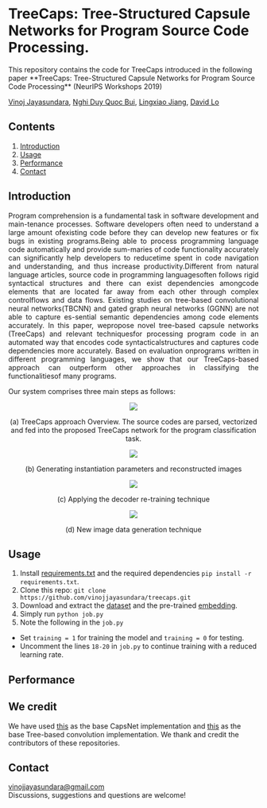 # TreeCaps: Tree-Structured Capsule Networks for Program Source Code Processing.

<p aligh="center"> This repository contains the code for TreeCaps introduced in the following paper 
**TreeCaps: Tree-Structured Capsule Networks for Program Source Code Processing** (NeurIPS Workshops 2019) </p>

[Vinoj Jayasundara](https://scholar.google.com.sg/citations?user=2yTeZ58AAAAJ&hl=en&oi=ao), [Nghi Duy Quoc Bui](https://scholar.google.com/citations?user=QwybxYsAAAAJ&hl=en&oi=ao), [Lingxiao Jiang](https://scholar.google.com/citations?user=0hssXLPZL2YC&hl=en&oi=ao), [David Lo](https://scholar.google.com/citations?user=Ra4bt-oAAAAJ&hl=en&oi=ao)

## Contents
1. [Introduction](#introduction)
2. [Usage](#usage)
3. [Performance](#performance)
4. [Contact](#contact)

## Introduction
<p align="justify"> Program comprehension is a fundamental task in software development and main-tenance processes. Software developers often need to understand a large amount ofexisting code before they can develop new features or fix bugs in existing programs.Being able to process programming language code automatically and provide sum-maries of code functionality accurately can significantly help developers to reducetime spent in code navigation and understanding, and thus increase productivity.Different from natural language articles, source code in programming languagesoften follows rigid syntactical structures and there can exist dependencies amongcode elements that are located far away from each other through complex controlflows and data flows. Existing studies on tree-based convolutional neural networks(TBCNN) and gated graph neural networks (GGNN) are not able to capture es-sential semantic dependencies among code elements accurately. In this paper, wepropose novel tree-based capsule networks (TreeCaps) and relevant techniquesfor processing program code in an automated way that encodes code syntacticalstructures and captures code dependencies more accurately. Based on evaluation onprograms written in different programming languages, we show that our TreeCaps-based approach can outperform other approaches in classifying the functionalitiesof many programs. </p>

Our system comprises three main steps as follows:

<p align="center"><img src="https://drive.google.com/open?id=1FiLLh9qqU86KQ4XTz1PKYPIOXihmNnJD"></p>
<p align="center">(a) TreeCaps approach Overview. The source codes are parsed, vectorized and fed into the proposed TreeCaps network for the program classification task.</p>

<p align="center"><img src="https://www.dropbox.com/s/4jj1ffshh0ogjh3/sys_block_2_crop.png?dl=0&raw=1"></p>
<p align="center">(b) Generating instantiation parameters and reconstructed images</p>

<p align="center"><img src="https://www.dropbox.com/s/0aiheph4ov68sh9/sys_block_3_crop.png?dl=0&raw=1"></p>
<p align="center">(c) Applying the decoder re-training technique</p>

<p align="center"><img src="https://www.dropbox.com/s/dt5ma39m60z9tr2/sys_block_4_crop.png?dl=0&raw=1"></p>
<p align="center">(d) New image data generation technique</p>

## Usage

1. Install [requirements.txt](https://github.com/vinojjayasundara/treecaps/blob/master/requirements.txt) and the required dependencies ```pip install -r requirements.txt```.
2. Clone this repo: ```git clone https://github.com/vinojjayasundara/treecaps.git```
3. Download and extract the [dataset](https://drive.google.com/open?id=1qdLNPjlNfGSLm9SdbQE6Me8K7Cp4W_ee) and the pre-trained [embedding](https://drive.google.com/open?id=10QTTj6Abhnpay7UPmDdS8uHPfAlxAq8m).
4. Simply run ```python job.py```
5. Note the following in the ```job.py```

* Set ```training = 1``` for training the model and ```training = 0``` for testing.
* Uncomment the lines ```18-20``` in ```job.py``` to continue training with a reduced learning rate.

## Performance

## We credit
We have used [this](https://github.com/naturomics/CapsNet-Tensorflow) as the base CapsNet implementation and [this](https://github.com/crestonbunch/tbcnn) as the base Tree-based convolution implementation. We thank and credit the contributors of these repositories.

## Contact

vinojjayasundara@gmail.com  
Discussions, suggestions and questions are welcome!
